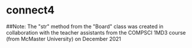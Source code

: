 # connect4

##Note: The "str" method from the "Board" class was created in collaboration with the teacher assistants from the COMPSCI 1MD3 course (from McMaster University) on December 2021

